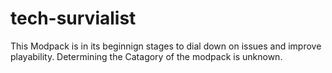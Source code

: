 # tech-survialist
This Modpack is in its beginnign stages to dial down on issues and improve playability.
Determining the Catagory of the modpack is unknown.
